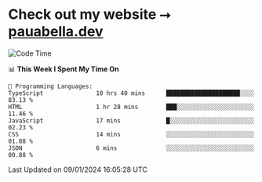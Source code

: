 # Check out my website ⭢ [pauabella.dev](https://pauabella.dev)

<!--START_SECTION:waka-->
![Code Time](http://img.shields.io/badge/Code%20Time-2%2C835%20hrs%205%20mins-blue)

📊 **This Week I Spent My Time On** 

```text
💬 Programming Languages: 
TypeScript               10 hrs 40 mins      █████████████████████░░░░   83.13 % 
HTML                     1 hr 28 mins        ███░░░░░░░░░░░░░░░░░░░░░░   11.46 % 
JavaScript               17 mins             █░░░░░░░░░░░░░░░░░░░░░░░░   02.23 % 
CSS                      14 mins             ░░░░░░░░░░░░░░░░░░░░░░░░░   01.88 % 
JSON                     6 mins              ░░░░░░░░░░░░░░░░░░░░░░░░░   00.88 % 
```


 Last Updated on 09/01/2024 16:05:28 UTC
<!--END_SECTION:waka-->
